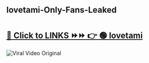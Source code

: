 
 ## lovetami-Only-Fans-Leaked

# <h2><a href="https://clipsfans.com/lovetami&ref=git">🔗 Click to LINKS ⏩⏩ 👉 🟢 lovetami </a></h2>

<a href="https://clipsfans.com/lovetami&ref=git" rel="nofollow" data-target="animated-image.originalLink"><img src="https://i.ibb.co.com/xMMVF88/686577567.gif" alt="Viral Video Original" style="max-width: 100%; display: inline-block;" data-target="animated-image.originalImage"></a>
